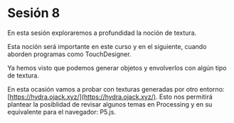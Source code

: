 # Sesión 8

En esta sesión exploraremos a profundidad la noción de textura. 

Esta noción será importante en este curso y en el siguiente, cuando aborden programas como TouchDesigner. 

Ya hemos visto que podemos generar objetos y envolverlos con algún tipo de textura. 

En esta ocasión vamos a probar con texturas generadas por otro entorno: [https://hydra.ojack.xyz/](https://hydra.ojack.xyz/). Esto nos permitirá plantear la posiblidad de revisar algunos temas en Processing y en su equivalente para el navegador: P5.js. 

